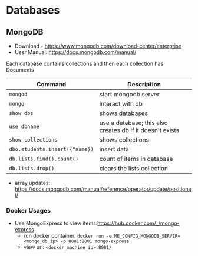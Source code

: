 # Databases

## MongoDB

- Download - https://www.mongodb.com/download-center/enterprise
- User Manual: https://docs.mongodb.com/manual/

Each database contains collections and then each collection has Documents

|Command | Description |
|--------|--------------------|
| ```mongod``` | start mongodb server|
| ```mongo``` | interact with db|
| ```show dbs```| shows databases|
| ```use dbname``` | use a database; this also creates db if it doesn't exists|
|```show collections``` | shows collections|
| ```dbo.students.insert({"name})```| insert data|
|```db.lists.find().count()``` | count of items in database|
|```db.lists.drop()```| clears the lists collection|


- array updates: https://docs.mongodb.com/manual/reference/operator/update/positional/

### Docker Usages

- Use MongoExpress to view items:https://hub.docker.com/_/mongo-express
    - run docker container: ```docker run -e ME_CONFIG_MONGODB_SERVER=<mongo_db_ip> -p 8081:8081 mongo-express```
    - view url: ```<docker_machine_ip>:8081/```